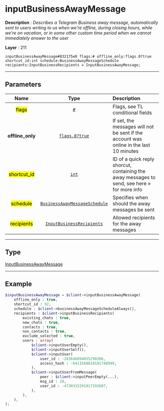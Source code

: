 # inputBusinessAwayMessage

**Description** : *Describes a Telegram Business away message, automatically sent to users writing to us when we're offline, during closing hours, while we're on vacation, or in some other custom time period when we cannot immediately answer to the user*

**Layer** : 211

```tl
inputBusinessAwayMessage#832175e0 flags:# offline_only:flags.0?true shortcut_id:int schedule:BusinessAwayMessageSchedule recipients:InputBusinessRecipients = InputBusinessAwayMessage;
```

---

## Parameters

| Name | Type | Description |
| :---: | :---: | :--- |
| <mark>flags</mark> | [`#`](type/#) | Flags, see TL conditional fields |
| **offline_only** | [`flags.0?true`](type/true) | If set, the messages will not be sent if the account was online in the last 10 minutes |
| <mark>shortcut_id</mark> | [`int`](type/int) | ID of a quick reply shorcut, containing the away messages to send, see here » for more info |
| <mark>schedule</mark> | [`BusinessAwayMessageSchedule`](type/BusinessAwayMessageSchedule) | Specifies when should the away messages be sent |
| <mark>recipients</mark> | [`InputBusinessRecipients`](type/InputBusinessRecipients) | Allowed recipients for the away messages |

---

## Type

[InputBusinessAwayMessage](type/InputBusinessAwayMessage)

---

## Example

```php
$inputBusinessAwayMessage = $client->inputBusinessAwayMessage(
	offline_only : true,
	shortcut_id : 92,
	schedule : $client->businessAwayMessageScheduleAlways(),
	recipients : $client->inputBusinessRecipients(
		existing_chats : true,
		new_chats : true,
		contacts : true,
		non_contacts : true,
		exclude_selected : true,
		users : array(
			$client->inputUserEmpty(),
			$client->inputUserSelf(),
			$client->inputUser(
				user_id : -283646894855290206,
				access_hash : -6411568810101748999,
			),
			$client->inputUserFromMessage(
				peer : $client->inputPeerEmpty(...),
				msg_id : 20,
				user_id : -4730315291917292607,
			),
		),
	),
);
```
